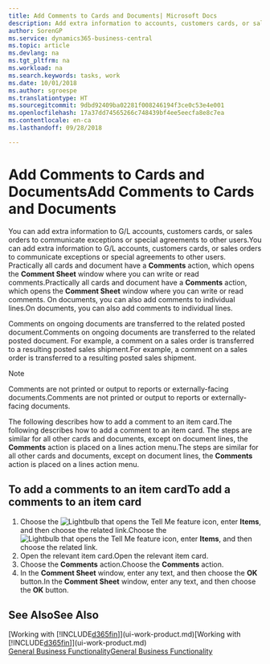```yaml
---
title: Add Comments to Cards and Documents| Microsoft Docs
description: Add extra information to accounts, customers cards, or sales orders to communicate agreements, such as a special price or delivery method, to other users.
author: SorenGP
ms.service: dynamics365-business-central
ms.topic: article
ms.devlang: na
ms.tgt_pltfrm: na
ms.workload: na
ms.search.keywords: tasks, work
ms.date: 10/01/2018
ms.author: sgroespe
ms.translationtype: HT
ms.sourcegitcommit: 9dbd92409ba02281f008246194f3ce0c53e4e001
ms.openlocfilehash: 17a37dd74565266c748439bf4ee5eecfa8e8c7ea
ms.contentlocale: en-ca
ms.lasthandoff: 09/28/2018

---
```

# <a name="add-comments-to-cards-and-documents"></a><span data-ttu-id="517a2-103">Add Comments to Cards and Documents</span><span class="sxs-lookup"><span data-stu-id="517a2-103">Add Comments to Cards and Documents</span></span>
<span data-ttu-id="517a2-104">You can add extra information to G/L accounts, customers cards, or sales orders to communicate exceptions or special agreements to other users.</span><span class="sxs-lookup"><span data-stu-id="517a2-104">You can add extra information to G/L accounts, customers cards, or sales orders to communicate exceptions or special agreements to other users.</span></span>
<span data-ttu-id="517a2-105">Practically all cards and document have a **Comments** action, which opens the **Comment Sheet** window where you can write or read comments.</span><span class="sxs-lookup"><span data-stu-id="517a2-105">Practically all cards and document have a **Comments** action, which opens the **Comment Sheet** window where you can write or read comments.</span></span> <span data-ttu-id="517a2-106">On documents, you can also add comments to individual lines.</span><span class="sxs-lookup"><span data-stu-id="517a2-106">On documents, you can also add comments to individual lines.</span></span>

<span data-ttu-id="517a2-107">Comments on ongoing documents are transferred to the related posted document.</span><span class="sxs-lookup"><span data-stu-id="517a2-107">Comments on ongoing documents are transferred to the related posted document.</span></span> <span data-ttu-id="517a2-108">For example, a comment on a sales order is transferred to a resulting posted sales shipment.</span><span class="sxs-lookup"><span data-stu-id="517a2-108">For example, a comment on a sales order is transferred to a resulting posted sales shipment.</span></span>

> [!NOTE]
> <span data-ttu-id="517a2-109">Comments are not printed or output to reports or externally-facing documents.</span><span class="sxs-lookup"><span data-stu-id="517a2-109">Comments are not printed or output to reports or externally-facing documents.</span></span>

<span data-ttu-id="517a2-110">The following describes how to add a comment to an item card.</span><span class="sxs-lookup"><span data-stu-id="517a2-110">The following describes how to add a comment to an item card.</span></span> <span data-ttu-id="517a2-111">The steps are similar for all other cards and documents, except on document lines, the **Comments** action is placed on a lines action menu.</span><span class="sxs-lookup"><span data-stu-id="517a2-111">The steps are similar for all other cards and documents, except on document lines, the **Comments** action is placed on a lines action menu.</span></span>

## <a name="to-add-a-comments-to-an-item-card"></a><span data-ttu-id="517a2-112">To add a comments to an item card</span><span class="sxs-lookup"><span data-stu-id="517a2-112">To add a comments to an item card</span></span>
1. <span data-ttu-id="517a2-113">Choose the ![Lightbulb that opens the Tell Me feature](media/ui-search/search_small.png "Tell me what you want to do") icon, enter **Items**, and then choose the related link.</span><span class="sxs-lookup"><span data-stu-id="517a2-113">Choose the ![Lightbulb that opens the Tell Me feature](media/ui-search/search_small.png "Tell me what you want to do") icon, enter **Items**, and then choose the related link.</span></span>
2. <span data-ttu-id="517a2-114">Open the relevant item card.</span><span class="sxs-lookup"><span data-stu-id="517a2-114">Open the relevant item card.</span></span>
3. <span data-ttu-id="517a2-115">Choose the **Comments** action.</span><span class="sxs-lookup"><span data-stu-id="517a2-115">Choose the **Comments** action.</span></span>
4. <span data-ttu-id="517a2-116">In the **Comment Sheet** window, enter any text, and then choose the **OK** button.</span><span class="sxs-lookup"><span data-stu-id="517a2-116">In the **Comment Sheet** window, enter any text, and then choose the **OK** button.</span></span>

## <a name="see-also"></a><span data-ttu-id="517a2-117">See Also</span><span class="sxs-lookup"><span data-stu-id="517a2-117">See Also</span></span>
<span data-ttu-id="517a2-118">[Working with [!INCLUDE[d365fin](includes/d365fin_md.md)]](ui-work-product.md)</span><span class="sxs-lookup"><span data-stu-id="517a2-118">[Working with [!INCLUDE[d365fin](includes/d365fin_md.md)]](ui-work-product.md)</span></span>  
[<span data-ttu-id="517a2-119">General Business Functionality</span><span class="sxs-lookup"><span data-stu-id="517a2-119">General Business Functionality</span></span>](ui-across-business-areas.md)

